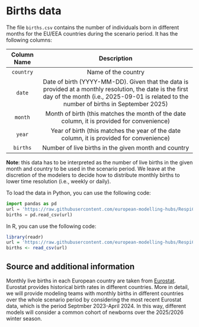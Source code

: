 # Births data 

The file `births.csv` contains the number of individuals born in different months for the EU/EEA countries during the scenario period. It has the following columns: 

| Column Name | Description |
|  :-: |  :-: |
| `country` | Name of the country |
| `date` | Date of birth (YYYY-MM-DD). Given that the data is provided at a monthly resolution, the date is the first day of the month (i.e., 2025-09-01 is related to the number of births in September 2025)|
| `month` | Month of birth (this matches the month of the date column, it is provided for convenience) |
| `year` | Year of birth (this matches the year of the date column, it is provided for convenience) |
| `births` | Number of live births in the given month and country |

**Note**: this data has to be interpreted as the number of live births in the given month and country to be used in the scenario period. We leave at the discretion of the modelers to decide how to distribute monthly births to lower time resolution (i.e., weekly or daily).

To load the data in Python, you can use the following code:
```python
import pandas as pd
url = 'https://raw.githubusercontent.com/european-modelling-hubs/RespiCompass/refs/heads/main/auxiliary-data/births/births_by_month.csv'
births = pd.read_csv(url)
```

In R, you can use the following code:
```R
library(readr)
url = 'https://raw.githubusercontent.com/european-modelling-hubs/RespiCompass/refs/heads/main/auxiliary-data/births/births_by_month.csv'
births <- read_csv(url)
```

## Source and additional information

Monthly live births in each European country are taken from [Eurostat](https://doi.org/10.2908/DEMO_FMONTH). Eurostat provides historical birth rates in different countries. More in detail, we will provide modeling teams with monthly births in different countries over the whole scenario period by considering the most recent Eurostat data, which is the period Septmber 2023-April 2024. In this way, different models will consider a common cohort of newborns over the 2025/2026 winter season. 